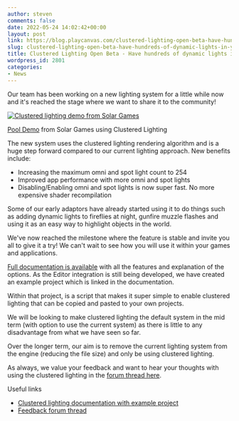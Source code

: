 ```yaml
---
author: steven
comments: false
date: 2022-05-24 14:02:42+00:00
layout: post
link: https://blog.playcanvas.com/clustered-lighting-open-beta-have-hundreds-of-dynamic-lights-in-your-scene/
slug: clustered-lighting-open-beta-have-hundreds-of-dynamic-lights-in-your-scene
title: Clustered Lighting Open Beta - Have hundreds of dynamic lights in your scene!
wordpress_id: 2801
categories:
- News
---
```





Our team has been working on a new lighting system for a little while now and it's reached the stage where we want to share it to the community!





[![Clustered lighting demo from Solar Games](https://blog.playcanvas.com/wp-content/uploads/2022/05/Kapture-2022-05-24-at-12.09.11.gif)](https://blog.playcanvas.com/wp-content/uploads/2022/05/Kapture-2022-05-24-at-12.09.11.gif)





[Pool Demo](https://pirron.one/pool/) from Solar Games using Clustered Lighting







The new system uses the clustered lighting rendering algorithm and is a huge step forward compared to our current lighting approach. New benefits include:







  * Increasing the maximum omni and spot light count to 254
  * Improved app performance with more omni and spot lights
  * Disabling/Enabling omni and spot lights is now super fast. No more expensive shader recompilation






Some of our early adaptors have already started using it to do things such as adding dynamic lights to fireflies at night, gunfire muzzle flashes and using it as an easy way to highlight objects in the world.







We've now reached the milestone where the feature is stable and invite you all to give it a try! We can't wait to see how you will use it within your games and applications.







[Full documentation is available](https://developer.playcanvas.com/en/user-manual/graphics/lighting/clustered-lighting/) with all the features and explanation of the options. As the Editor integration is still being developed, we have created an example project which is linked in the documentation.







Within that project, is a script that makes it super simple to enable clustered lighting that can be copied and pasted to your own projects.







We will be looking to make clustered lighting the default system in the mid term (with option to use the current system) as there is little to any disadvantage from what we have seen so far.







Over the longer term, our aim is to remove the current lighting system from the engine (reducing the file size) and only be using clustered lighting.







As always, we value your feedback and want to hear your thoughts with using the clustered lighting in the [forum thread here](https://forum.playcanvas.com/t/clustered-lighting-open-beta-have-hundreds-of-dynamic-lights-in-your-scene/25530).







Useful links







  * [Clustered lighting documentation with example project](https://developer.playcanvas.com/en/user-manual/graphics/lighting/clustered-lighting/)
  * [Feedback forum thread](https://forum.playcanvas.com/t/clustered-lighting-open-beta-have-hundreds-of-dynamic-lights-in-your-scene/25530)


